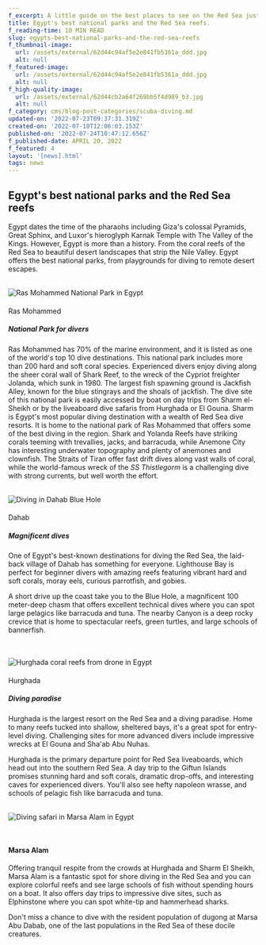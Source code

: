 ```yaml
---
f_excerpt: A little guide on the best places to see on the Red Sea just a mile away.
title: Egypt's best national parks and the Red Sea reefs.
f_reading-time: 10 MIN READ
slug: egypts-best-national-parks-and-the-red-sea-reefs
f_thumbnail-image:
  url: /assets/external/62d44c94af5e2e841fb5361a_ddd.jpg
  alt: null
f_featured-image:
  url: /assets/external/62d44c94af5e2e841fb5361a_ddd.jpg
  alt: null
f_high-quality-image:
  url: /assets/external/62d44cb2a64f269bb5f4d989_b3.jpg
  alt: null
f_category: cms/blog-post-categories/scuba-diving.md
updated-on: '2022-07-23T09:37:31.319Z'
created-on: '2022-07-10T12:06:03.153Z'
published-on: '2022-07-24T10:47:12.656Z'
f_published-date: APRIL 20, 2022
f_featured: 4
layout: '[news].html'
tags: news
---
```


Egypt's best national parks and the Red Sea reefs
-------------------------------------------------

Egypt dates the time of the pharaohs including Giza's colossal Pyramids, Great Sphinx, and Luxor's hieroglyph Karnak Temple with The Valley of the Kings. However, Egypt is more than a history. From the coral reefs of the Red Sea to beautiful desert landscapes that strip the Nile Valley. Egypt offers the best national parks, from playgrounds for diving to remote desert escapes.  
‍

![Ras Mohammed National Park in Egypt ](/assets/external/62d45975aa648fbb6e15d28b_ras.jpg)

####   
Ras Mohammed

##### **National Park for divers**

Ras Mohammed has 70% of the marine environment, and it is listed as one of the world's top 10 dive destinations. This national park includes more than 200 hard and soft coral species. Experienced divers enjoy diving along the sheer coral wall of Shark Reef, to the wreck of the Cypriot freighter Jolanda, which sunk in 1980. The largest fish spawning ground is Jackfish Alley, known for the blue stingrays and the shoals of jackfish. The dive site of this national park is easily accessed by boat on day trips from Sharm el-Sheikh or by the liveaboard dive safaris from Hurghada or El Gouna. Sharm is Egypt's most popular diving destination with a wealth of Red Sea dive resorts. It is home to the national park of Ras Mohammed that offers some of the best diving in the region. Shark and Yolanda Reefs have striking corals teeming with trevallies, jacks, and barracuda, while Anemone City has interesting underwater topography and plenty of anemones and clownfish. The Straits of Tiran offer fast drift dives along vast walls of coral, while the world-famous wreck of the _SS Thistlegorm_ is a challenging dive with strong currents, but well worth the effort.  
‍

![Diving in Dahab Blue Hole](/assets/external/62d45b676105de10263f1030_dada.jpg)

####   
Dahab

##### Magnificent dives

One of Egypt's best-known destinations for diving the Red Sea, the laid-back village of Dahab has something for everyone. Lighthouse Bay is perfect for beginner divers with amazing reefs featuring vibrant hard and soft corals, moray eels, curious parrotfish, and gobies.

A short drive up the coast take you to the Blue Hole, a magnificent 100 meter-deep chasm that offers excellent technical dives where you can spot large pelagics like barracuda and tuna. The nearby Canyon is a deep rocky crevice that is home to spectacular reefs, green turtles, and large schools of bannerfish.  
‍  
‍

![Hurghada coral reefs from drone in Egypt ](/assets/external/62d45ab2cb5c401fdaa0db4e_aa.jpg)

####   
Hurghada

##### Diving paradise

Hurghada is the largest resort on the Red Sea and a diving paradise. Home to many reefs tucked into shallow, sheltered bays, it's a great spot for entry-level diving. Challenging sites for more advanced divers include impressive wrecks at El Gouna and Sha'ab Abu Nuhas.

Hurghada is the primary departure point for Red Sea liveaboards, which head out into the southern Red Sea. A day trip to the Giftun Islands promises stunning hard and soft corals, dramatic drop-offs, and interesting caves for experienced divers. You'll also see hefty napoleon wrasse, and schools of pelagic fish like barracuda and tuna.  
‍

![Diving safari in Marsa Alam in Egypt ](/assets/external/62d45c106105def7ac3f1d5b_aaa.jpg)

‍

#### Marsa Alam

Offering tranquil respite from the crowds at Hurghada and Sharm El Sheikh, Marsa Alam is a fantastic spot for shore diving in the Red Sea and you can explore colorful reefs and see large schools of fish without spending hours on a boat. It also offers day trips to impressive dive sites, such as Elphinstone where you can spot white-tip and hammerhead sharks.

Don't miss a chance to dive with the resident population of dugong at Marsa Abu Dabab, one of the last populations in the Red Sea of these docile creatures.
